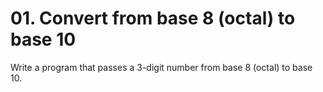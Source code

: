 # **01. Convert from base 8 (octal) to base 10**

Write a program that passes a 3-digit number from base 8 (octal) to base 10.
